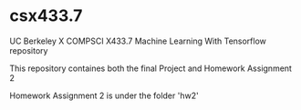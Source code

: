 # csx433.7
UC Berkeley X COMPSCI X433.7 Machine Learning With Tensorflow repository

This repository containes both the final Project and Homework Assignment 2

Homework Assignment 2 is under the folder 'hw2'

